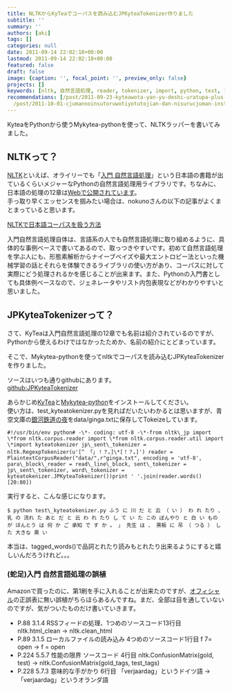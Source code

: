 ```yaml
---
title: NLTKからKyTeaでコーパスを読み込むJPKyteaTokenizer作りました
subtitle: ''
summary: ''
authors: [aki]
tags: []
categories: null
date: 2011-09-14 22:02:18+00:00
lastmod: 2011-09-14 22:02:18+00:00
featured: false
draft: false
image: {caption: '', focal_point: '', preview_only: false}
projects: []
keywords: [nltk, 自然言語処理, reader, tokenizer, import, python, test, コーパス, ソースコード, kytea]
recommendations: [/post/2011-09-23-kyteawota-yan-yu-deshi-uratupa-plus-amatome/, /post/2014-01-18-ke-xue-ji-suan-niokerujun-zhi-hua-aruihanazepythongazhao-shi-nita-yan-yu-nosieawoduo-tuteiruka/,
  /post/2011-10-01-cjumannoinsutoruwotiyotutojian-dan-nisurucjuman-installer/]
---
```

KyteaをPythonから使うMykytea-pythonを使って、NLTKラッパーを書いてみました。

## NLTKって？
[NLTK](http://www.nltk.org/)といえば、オライリーでも「[入門 自然言語処理](http://www.oreilly.co.jp/books/9784873114705/)」という日本語の書籍が出ているくらいメジャーなPythonの自然言語処理用ライブラリです。ちなみに、日本語の処理の12章は[Webで公開されています](http://nltk.googlecode.com/svn/trunk/doc/book-jp/ch12.html)。  
手っ取り早くエッセンスを掴みたい場合は、nokunoさんの以下の記事がよくまとまっていると思います。

[NLTKで日本語コーパスを扱う方法](http://d.hatena.ne.jp/nokuno/20110821/1313884599)

入門自然言語処理自体は、言語系の人でも自然言語処理に取り組めるように、具体的な事例ベースで書いてあるので、取っつきやすいです。初めて自然言語処理を学ぶ人にも、形態素解析からナイーブベイズや最大エントロピー法といった機械学習の話とそれらを体験できるライブラリの使い方があり、コーパスに対して実際にどう処理されるかを感じることが出来ます。また、Pythonの入門書としても具体例ベースなので、ジェネレータやリスト内包表現などがわかりやすいと思いました。

## JPKyteaTokenizerって？
さて、KyTeaは入門自然言語処理の12章でも名前は紹介されているのですが、Pythonから使えるわけではなかったためか、名前の紹介にとどまっています。

そこで、Mykytea-pythonを使ってnltkでコーパスを読み込むJPKyteaTokenizerを作りました。

ソースはいつも通りgithubにあります。  
[github:JPKyteaTokenizer](https://github.com/chezou/JPKyteaTokenizer)

あらかじめ[KyTea](http://www.phontron.com/kytea/index-ja.html)と[Mykytea-python](https://chezo.uno/post/2011-07-15-kytea-jing-du-tekisutojie-xi-turukituto-woruby-pythonkarashi-erumykyteawozuo-tutemita/)をインストールしてください。  
使い方は、test\_kyteatokenizer.pyを見ればだいたいわかるとは思いますが、青空文庫の[銀河鉄道の夜](http://www.aozora.gr.jp/cards/000081/files/456_15050.html)をdata/ginga.txtに保存してTokeizeしています。

    #!/usr/bin/env python# -\*- coding: utf-8 -\*-from nltk\_jp import \*from nltk.corpus.reader import \*from nltk.corpus.reader.util import \*import kyteatokenizer jp\_sent\_tokenizer = nltk.RegexpTokenizer(u'[^ 「」！？。]\*[！？。]') reader = PlaintextCorpusReader("data/",r"ginga.txt", encoding = 'utf-8', para\_block\_reader = read\_line\_block, sent\_tokenizer = jp\_sent\_tokenizer, word\_tokenizer = kyteatokenizer.JPKyteaTokenizer())print ' '.join(reader.words()[20:80])

実行すると、こんな感じになります。

    $ python test\_kyteatokenizer.py ふう に 川 だ と 云 （ い ） わ れ たり 、 乳 の 流れ た あと だ と 云 わ れ たり し て い た この ぼんやり と 白 い もの が ほんとう は 何 か ご 承知 で す か 。 」 先生 は 、 黒板 に 吊 （ つる ） し た 大きな 黒 い

本当は、tagged\_words()で品詞とれたり読みもとれたり出来るようにすると嬉しいんだろうけれど。。。

### (蛇足)入門 自然言語処理の誤植
Amazonで買ったのに、第1刷を手に入れることが出来たのですが、[オフィシャル](http://www.oreilly.co.jp/books/9784873114705/)の正誤表に無い誤植がちらほらあるんですね。まだ、全部は目を通していないのですが、気がついたものだけ書いていきます。
- P.88 3.1.4 RSSフィードの処理、1つめのソースコード13行目 nltk.html\_clean → nltk.clean\_html
- P.89 3.1.5 ローカルファイルの読み込み 4つめのソースコード1行目 f 7= open → f = open
- P.224 5.5.7 性能の限界 ソースコード 4行目 nltk.ConfusionMatrix(gold, test) → nltk.ConfusionMatrix(gold\_tags, test\_tags)
- P.228 5.7.3 意味的な手がかり 6行目 「verjaardag」というドイツ語 →  「verjaardag」というオランダ語

